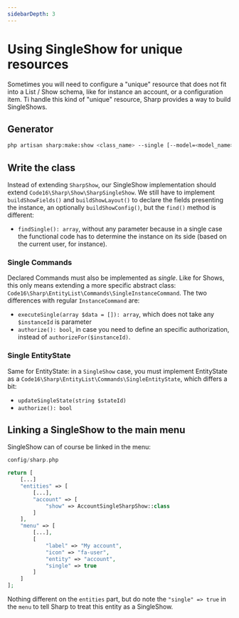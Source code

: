 ```yaml
---
sidebarDepth: 3
---
```


# Using SingleShow for unique resources

Sometimes you will need to configure a "unique" resource that does not fit into a List / Show schema, like for instance an account, or a configuration item. Ti handle this kind of "unique" resource, Sharp provides a way to build SingleShows.


## Generator

```sh
php artisan sharp:make:show <class_name> --single [--model=<model_name>]
```


## Write the class

Instead of extending `SharpShow`, our SingleShow implementation should extend `Code16\Sharp\Show\SharpSingleShow`. We still have to implement `buildShowFields()` and `buildShowLayout()` to declare the fields presenting the instance, an optionally `buildShowConfig()`, but the `find()` method is different:

- `findSingle(): array`, without any parameter because in a single case the functional code has to determine the instance on its side (based on the current user, for instance).


### Single Commands

Declared Commands must also be implemented as *single*. Like for Shows, this only means extending a more specific abstract class: `Code16\Sharp\EntityList\Commands\SingleInstanceCommand`. The two differences with regular `InstanceCommand` are:

- `executeSingle(array $data = []): array`, which does not take any `$instanceId` is parameter
- `authorize(): bool`, in case you need to define an specific authorization, instead of `authorizeFor($instanceId)`.


### Single EntityState

Same for EntityState: in a `SingleShow` case, you must implement EntityState as a `Code16\Sharp\EntityList\Commands\SingleEntityState`, which differs a bit:

- `updateSingleState(string $stateId)`
- `authorize(): bool`


## Linking a SingleShow to the main menu

SingleShow can of course be linked in the menu:

```php
config/sharp.php

return [
    [...]
    "entities" => [
	    [...],
	    "account" => [
		    "show" => AccountSingleSharpShow::class
		]
	],
	"menu" => [
	    [...],
	    [
            "label" => "My account",
            "icon" => "fa-user",
            "entity" => "account",
            "single" => true
        ]
    ]
];
```

Nothing different on the `entities` part, but do note the `"single" => true` in the `menu` to tell Sharp to treat this entity as a SingleShow.